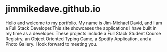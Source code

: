 # jimmikedave.github.io

Hello and welcome to my portfolio. My name is Jim-Michael David, and I am a Full Stack Developer.This site showcases the applications I have built in my time as a developer. These projects include a Full Stack Student Course Registry, an Object Oriented Typing Game, a Spotify Application, and a Photo Gallery. I look forward to meeting you.